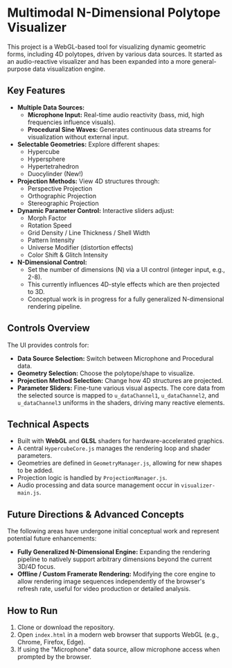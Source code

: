 # Multimodal N-Dimensional Polytope Visualizer

This project is a WebGL-based tool for visualizing dynamic geometric forms, including 4D polytopes, driven by various data sources. It started as an audio-reactive visualizer and has been expanded into a more general-purpose data visualization engine.

## Key Features

*   **Multiple Data Sources:**
    *   **Microphone Input:** Real-time audio reactivity (bass, mid, high frequencies influence visuals).
    *   **Procedural Sine Waves:** Generates continuous data streams for visualization without external input.
*   **Selectable Geometries:** Explore different shapes:
    *   Hypercube
    *   Hypersphere
    *   Hypertetrahedron
    *   Duocylinder (New!)
*   **Projection Methods:** View 4D structures through:
    *   Perspective Projection
    *   Orthographic Projection
    *   Stereographic Projection
*   **Dynamic Parameter Control:** Interactive sliders adjust:
    *   Morph Factor
    *   Rotation Speed
    *   Grid Density / Line Thickness / Shell Width
    *   Pattern Intensity
    *   Universe Modifier (distortion effects)
    *   Color Shift & Glitch Intensity
*   **N-Dimensional Control:**
    *   Set the number of dimensions (N) via a UI control (integer input, e.g., 2-8).
    *   This currently influences 4D-style effects which are then projected to 3D.
    *   Conceptual work is in progress for a fully generalized N-dimensional rendering pipeline.

## Controls Overview

The UI provides controls for:
*   **Data Source Selection:** Switch between Microphone and Procedural data.
*   **Geometry Selection:** Choose the polytope/shape to visualize.
*   **Projection Method Selection:** Change how 4D structures are projected.
*   **Parameter Sliders:** Fine-tune various visual aspects. The core data from the selected source is mapped to `u_dataChannel1`, `u_dataChannel2`, and `u_dataChannel3` uniforms in the shaders, driving many reactive elements.

## Technical Aspects

*   Built with **WebGL** and **GLSL** shaders for hardware-accelerated graphics.
*   A central `HypercubeCore.js` manages the rendering loop and shader parameters.
*   Geometries are defined in `GeometryManager.js`, allowing for new shapes to be added.
*   Projection logic is handled by `ProjectionManager.js`.
*   Audio processing and data source management occur in `visualizer-main.js`.

## Future Directions & Advanced Concepts

The following areas have undergone initial conceptual work and represent potential future enhancements:

*   **Fully Generalized N-Dimensional Engine:** Expanding the rendering pipeline to natively support arbitrary dimensions beyond the current 3D/4D focus.
*   **Offline / Custom Framerate Rendering:** Modifying the core engine to allow rendering image sequences independently of the browser's refresh rate, useful for video production or detailed analysis.

## How to Run

1.  Clone or download the repository.
2.  Open `index.html` in a modern web browser that supports WebGL (e.g., Chrome, Firefox, Edge).
3.  If using the "Microphone" data source, allow microphone access when prompted by the browser.

